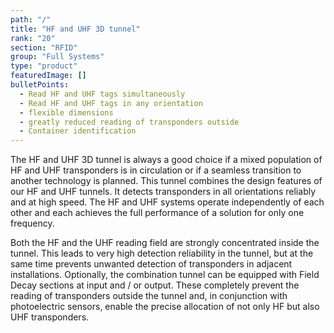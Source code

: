 ```yaml
---
path: "/"
title: "HF and UHF 3D tunnel"
rank: "20"
section: "RFID"
group: "Full Systems"
type: "product"
featuredImage: []
bulletPoints:
  - Read HF and UHF tags simultaneously
  - Read HF and UHF tags in any orientation
  - flexible dimensions
  - greatly reduced reading of transponders outside
  - Container identification
---
```

The HF and UHF 3D tunnel is always a good choice if a mixed population of HF and UHF transponders is in circulation or if a seamless transition to another technology is planned.
This tunnel combines the design features of our HF and UHF tunnels. It detects transponders in all orientations reliably and at high speed.
The HF and UHF systems operate independently of each other and each achieves the full performance of a solution for only one frequency.

Both the HF and the UHF reading field are strongly concentrated inside the tunnel. This leads to very high detection reliability in the tunnel, but at the same time prevents unwanted detection of transponders in adjacent installations.
Optionally, the combination tunnel can be equipped with Field Decay sections at input and / or output.
These completely prevent the reading of transponders outside the tunnel and, in conjunction with photoelectric sensors, enable the precise allocation of not only HF but also UHF transponders.
